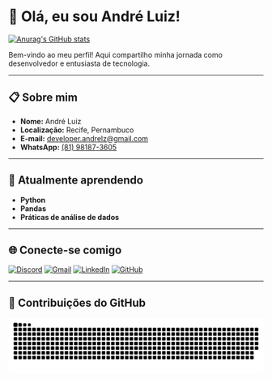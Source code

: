 # 👋 Olá, eu sou André Luiz!  

[![Anurag's GitHub stats](https://github-readme-stats.vercel.app/api?username=deezinn&show_icons=true&theme=transparent)](https://github.com/Deezinn)  

Bem-vindo ao meu perfil! Aqui compartilho minha jornada como desenvolvedor e entusiasta de tecnologia.  

---

## 📋 Sobre mim  
- **Nome:** André Luiz  
- **Localização:** Recife, Pernambuco  
- **E-mail:** [developer.andrelz@gmail.com](mailto:developer.andrelz@gmail.com)  
- **WhatsApp:** [(81) 98187-3605](https://wa.me/5581981873605)  

---

## 🌱 Atualmente aprendendo  
- **Python**  
- **Pandas**  
- **Práticas de análise de dados**  

---

## 🌐 Conecte-se comigo  
<div>
 <a href="https://discord.gg/deezinn" target="_blank"><img src="https://img.shields.io/badge/Discord-7289DA?style=for-the-badge&logo=discord&logoColor=white" alt="Discord"></a>  
 <a href="mailto:developer.andrelz@gmail.com" target="_blank"><img src="https://img.shields.io/badge/-Gmail-%23333?style=for-the-badge&logo=gmail&logoColor=white" alt="Gmail"></a>  
 <a href="https://www.linkedin.com/in/devandrelz" target="_blank"><img src="https://img.shields.io/badge/-LinkedIn-%230077B5?style=for-the-badge&logo=linkedin&logoColor=white" alt="LinkedIn"></a>  
 <a href="https://github.com/Deezinn" target="_blank"><img src="https://img.shields.io/badge/-GitHub-%23181717?style=for-the-badge&logo=github&logoColor=white" alt="GitHub"></a>  
</div>  

---

## 🐍 Contribuições do GitHub  
<p align="center">
  <picture>
    <source media="(prefers-color-scheme: dark)" srcset="https://raw.githubusercontent.com/mari4souza/mari4souza/output/github-contribution-grid-snake-dark.svg">
    <source media="(prefers-color-scheme: light)" srcset="https://raw.githubusercontent.com/mari4souza/mari4souza/output/github-contribution-grid-snake.svg">
    <img alt="Animação do gráfico de contribuições no GitHub" src="https://raw.githubusercontent.com/mari4souza/mari4souza/output/github-contribution-grid-snake.svg">
  </picture>
</p>  
